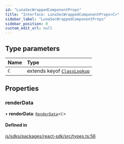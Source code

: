 ```yaml
---
id: "LunaSecWrappedComponentProps"
title: "Interface: LunaSecWrappedComponentProps<C>"
sidebar_label: "LunaSecWrappedComponentProps"
sidebar_position: 0
custom_edit_url: null
---
```


## Type parameters

| Name | Type |
| :------ | :------ |
| `C` | extends keyof [`ClassLookup`](ClassLookup.md) |

## Properties

### renderData

• **renderData**: [`RenderData`](RenderData.md)<`C`\>

#### Defined in

[js/sdks/packages/react-sdk/src/types.ts:56](https://github.com/refinery-labs/lunasec-node-monorepo/blob/1194d08/js/sdks/packages/react-sdk/src/types.ts#L56)
